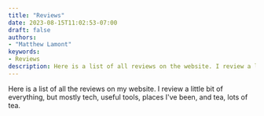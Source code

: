 ```yaml
---
title: "Reviews"
date: 2023-08-15T11:02:53-07:00
draft: false
authors: 
- "Matthew Lamont"
keywords:
- Reviews
description: Here is a list of all reviews on the website. I review a little bit of everything.
---
```


Here is a list of all the reviews on my website. I review a little bit of everything, but mostly tech, useful tools, places I've been, and tea, lots of tea.